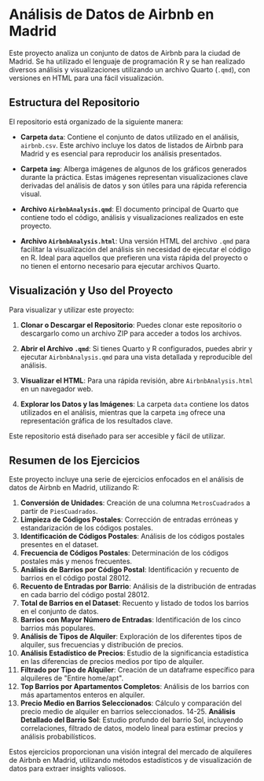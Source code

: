 Análisis de Datos de Airbnb en Madrid
=====================================

Este proyecto analiza un conjunto de datos de Airbnb para la ciudad de Madrid. Se ha utilizado el lenguaje de programación R y se han realizado diversos análisis y visualizaciones utilizando un archivo Quarto (`.qmd`), con versiones en HTML para una fácil visualización.

Estructura del Repositorio
--------------------------

El repositorio está organizado de la siguiente manera:

*   **Carpeta `data`**: Contiene el conjunto de datos utilizado en el análisis, `airbnb.csv`. Este archivo incluye los datos de listados de Airbnb para Madrid y es esencial para reproducir los análisis presentados.
    
*   **Carpeta `img`**: Alberga imágenes de algunos de los gráficos generados durante la práctica. Estas imágenes representan visualizaciones clave derivadas del análisis de datos y son útiles para una rápida referencia visual.
    
*   **Archivo `AirbnbAnalysis.qmd`**: El documento principal de Quarto que contiene todo el código, análisis y visualizaciones realizados en este proyecto.
    
*   **Archivo `AirbnbAnalysis.html`**: Una versión HTML del archivo `.qmd` para facilitar la visualización del análisis sin necesidad de ejecutar el código en R. Ideal para aquellos que prefieren una vista rápida del proyecto o no tienen el entorno necesario para ejecutar archivos Quarto.
    

Visualización y Uso del Proyecto
--------------------------------

Para visualizar y utilizar este proyecto:

1.  **Clonar o Descargar el Repositorio**: Puedes clonar este repositorio o descargarlo como un archivo ZIP para acceder a todos los archivos.
    
2.  **Abrir el Archivo `.qmd`**: Si tienes Quarto y R configurados, puedes abrir y ejecutar `AirbnbAnalysis.qmd` para una vista detallada y reproducible del análisis.
    
3.  **Visualizar el HTML**: Para una rápida revisión, abre `AirbnbAnalysis.html` en un navegador web.
    
4.  **Explorar los Datos y las Imágenes**: La carpeta `data` contiene los datos utilizados en el análisis, mientras que la carpeta `img` ofrece una representación gráfica de los resultados clave.

Este repositorio está diseñado para ser accesible y fácil de utilizar. 

Resumen de los Ejercicios
-------------------------

Este proyecto incluye una serie de ejercicios enfocados en el análisis de datos de Airbnb en Madrid, utilizando R:

1.  **Conversión de Unidades**: Creación de una columna `MetrosCuadrados` a partir de `PiesCuadrados`.
2.  **Limpieza de Códigos Postales**: Corrección de entradas erróneas y estandarización de los códigos postales.
3.  **Identificación de Códigos Postales**: Análisis de los códigos postales presentes en el dataset.
4.  **Frecuencia de Códigos Postales**: Determinación de los códigos postales más y menos frecuentes.
5.  **Análisis de Barrios por Código Postal**: Identificación y recuento de barrios en el código postal 28012.
6.  **Recuento de Entradas por Barrio**: Análisis de la distribución de entradas en cada barrio del código postal 28012.
7.  **Total de Barrios en el Dataset**: Recuento y listado de todos los barrios en el conjunto de datos.
8.  **Barrios con Mayor Número de Entradas**: Identificación de los cinco barrios más populares.
9.  **Análisis de Tipos de Alquiler**: Exploración de los diferentes tipos de alquiler, sus frecuencias y distribución de precios.
10.  **Análisis Estadístico de Precios**: Estudio de la significancia estadística en las diferencias de precios medios por tipo de alquiler.
11.  **Filtrado por Tipo de Alquiler**: Creación de un dataframe específico para alquileres de "Entire home/apt".
12.  **Top Barrios por Apartamentos Completos**: Análisis de los barrios con más apartamentos enteros en alquiler.
13.  **Precio Medio en Barrios Seleccionados**: Cálculo y comparación del precio medio de alquiler en barrios seleccionados.
14-25. **Análisis Detallado del Barrio Sol**: Estudio profundo del barrio Sol, incluyendo correlaciones, filtrado de datos, modelo lineal para estimar precios y análisis probabilísticos.

Estos ejercicios proporcionan una visión integral del mercado de alquileres de Airbnb en Madrid, utilizando métodos estadísticos y de visualización de datos para extraer insights valiosos.
